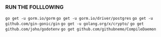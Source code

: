 ### RUN THE FOLLLOWING

`go get -u gorm.io/gorm`
`go get -u gorm.io/driver/postgres`
`go get -u github.com/gin-gonic/gin`
`go get -u golang.org/x/crypto/`
`go get github.com/joho/godotenv`
`go get github.com/githubnemo/CompileDaemon`





